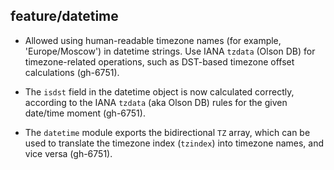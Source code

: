 ## feature/datetime

* Allowed using human-readable timezone names (for example, 'Europe/Moscow')
  in datetime strings. Use IANA `tzdata` (Olson DB) for timezone-related
  operations, such as DST-based timezone offset calculations (gh-6751).

* The `isdst` field in the datetime object is now calculated correctly, according
  to the IANA `tzdata` (aka Olson DB) rules for the given date/time moment
  (gh-6751).

* The `datetime` module exports the bidirectional `TZ` array, which can be used
  to translate the timezone index (`tzindex`) into timezone names, and
  vice versa (gh-6751).

